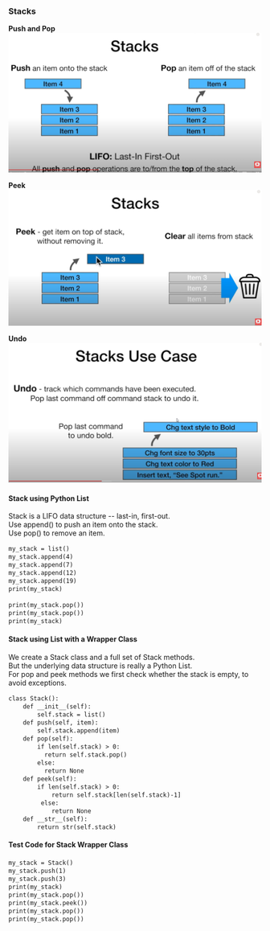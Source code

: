 ### Stacks
**Push and Pop**
![Stacks Reference Image](push_pop.png)

**Peek**
![Peek Stack Reference Img](peek.png)

**Undo**
![Undo Stack Reference Img](undo.png)

#### Stack using Python List
Stack is a LIFO data structure -- last-in, first-out.  
Use append() to push an item onto the stack.  
Use pop() to remove an item.
```
my_stack = list()
my_stack.append(4)
my_stack.append(7)
my_stack.append(12)
my_stack.append(19)
print(my_stack)

print(my_stack.pop())
print(my_stack.pop())
print(my_stack)
```
#### Stack using List with a Wrapper Class
We create a Stack class and a full set of Stack methods.  
But the underlying data structure is really a Python List.  
For pop and peek methods we first check whether the stack is empty, to avoid exceptions.
```
class Stack():
    def __init__(self):
        self.stack = list()
    def push(self, item):
        self.stack.append(item)
    def pop(self):
        if len(self.stack) > 0:
          return self.stack.pop()
        else:
          return None
    def peek(self):
        if len(self.stack) > 0:
            return self.stack[len(self.stack)-1]
         else:
            return None
    def __str__(self):
        return str(self.stack)
```
#### Test Code for Stack Wrapper Class
```
my_stack = Stack()
my_stack.push(1)
my_stack.push(3)
print(my_stack)
print(my_stack.pop())
print(my_stack.peek())
print(my_stack.pop())
print(my_stack.pop())
```

